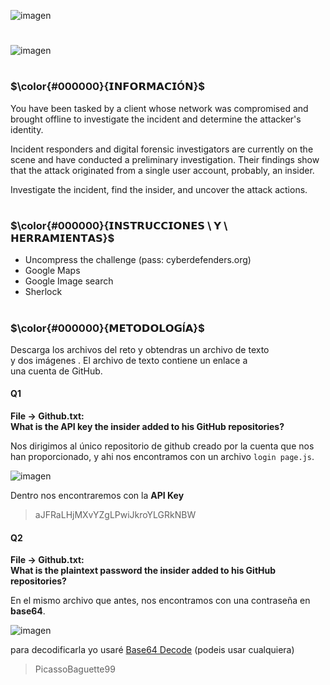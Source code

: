 ![imagen](https://user-images.githubusercontent.com/126393691/222401430-4b12dd1c-3b33-4491-9478-4d7dd0bbd2db.png)

#

![imagen](https://user-images.githubusercontent.com/126393691/222400113-cc1e2dde-8774-4b23-99f1-d294fc377833.png)

#

### $\color{#000000}{𝗜𝗡𝗙𝗢𝗥𝗠𝗔𝗖𝗜Ó𝗡}$
You have been tasked by a client whose network was compromised and brought offline to investigate the incident and determine the attacker's identity.

Incident responders and digital forensic investigators are currently on the scene and have conducted a preliminary investigation. Their findings show that the attack originated from a single user account, probably, an insider.

Investigate the incident, find the insider, and uncover the attack actions.

#

### $\color{#000000}{𝗜𝗡𝗦𝗧𝗥𝗨𝗖𝗖𝗜𝗢𝗡𝗘𝗦 \ 𝗬 \ 𝗛𝗘𝗥𝗥𝗔𝗠𝗜𝗘𝗡𝗧𝗔𝗦}$
- Uncompress the challenge (pass: cyberdefenders.org)
- Google Maps
- Google Image search
- Sherlock

#

### $\color{#000000}{𝗠𝗘𝗧𝗢𝗗𝗢𝗟𝗢𝗚Í𝗔}$
Descarga los archivos del reto y obtendras un archivo de texto <br> y dos imágenes . El archivo de texto contiene un enlace a <br> una cuenta de GitHub. 

#### Q1
**File -> Github.txt:** <br>
**What is the API key the insider added to his GitHub repositories?** 

Nos dirigimos al único repositorio de github creado por la cuenta que nos han proporcionado, y ahi nos encontramos con un archivo `login page.js`.

![imagen](https://user-images.githubusercontent.com/126393691/222410895-87e53023-4720-4b9c-86b7-a460aba03d74.png)

Dentro nos encontraremos con la **API Key** 
>aJFRaLHjMXvYZgLPwiJkroYLGRkNBW

#### Q2
**File -> Github.txt:** <br>
**What is the plaintext password the insider added to his GitHub repositories?**

En el mismo archivo que antes, nos encontramos con una contraseña en **base64**.

![imagen](https://user-images.githubusercontent.com/126393691/222412586-50898aa8-7256-4123-a518-4be762492df6.png)

para decodificarla yo usaré [Base64 Decode](https://www.base64decode.org/) (podeis usar cualquiera)
>PicassoBaguette99
